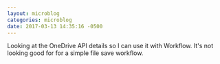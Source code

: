 ```yaml
---
layout: microblog
categories: microblog
date: 2017-03-13 14:35:16 -0500
---
```


Looking at the OneDrive API details so I can use it with Workflow. It's not looking good for for a simple file save workflow. 
